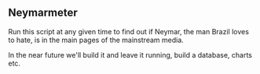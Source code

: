 ## Neymarmeter

Run this script at any given time to find out if Neymar, the man Brazil loves to hate, is in the main pages of the mainstream media.

In the near future we'll build it and leave it running, build a database, charts etc.